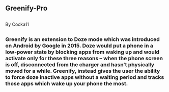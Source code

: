 ## Greenify-Pro

##
By Cocka11
##

### Greenify is an extension to Doze mode which was introduced on Android by Google in 2015. Doze would put a phone in a low-power state by blocking apps from waking up and would activate only for these three reasons – when the phone screen is off, disconnected from the charger and hasn’t physically moved for a while. Greenify, instead gives the user the ability to force doze inactive apps without a waiting period and tracks those apps which wake up your phone the most.
